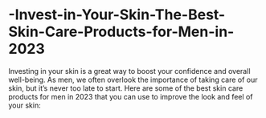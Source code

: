 # -Invest-in-Your-Skin-The-Best-Skin-Care-Products-for-Men-in-2023
Investing in your skin is a great way to boost your confidence and overall well-being. As men, we often overlook the importance of taking care of our skin, but it’s never too late to start. Here are some of the best skin care products for men in 2023 that you can use to improve the look and feel of your skin:
